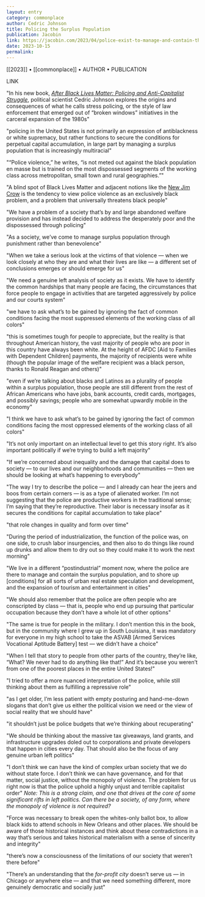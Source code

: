 ```yaml
---
layout: entry
category: commonplace
author: Cedric Johnson
title: Policing the Surplus Population
publication: Jacobin
link: https://jacobin.com/2023/04/police-exist-to-manage-and-contain-the-surplus-population/
date: 2023-10-15
permalink:
---
```


[[2023]] • [[commonplace]] • AUTHOR • PUBLICATION

LINK

"In his new book, [*After Black Lives Matter: Policing and Anti-Capitalist Struggle*](https://www.versobooks.com/products/3057-after-black-lives-matter), political scientist Cedric Johnson explores the origins and consequences of what he calls stress policing, or the style of law enforcement that emerged out of “broken windows” initiatives in the carceral expansion of the 1980s"

"policing in the United States is not primarily an expression of antiblackness or white supremacy, but rather functions to secure the conditions for perpetual capital accumulation, in large part by managing a surplus population that is increasingly multiracial"

"“Police violence,” he writes, “is not meted out against the black population en masse but is trained on the most dispossessed segments of the working class across metropolitan, small town and rural geographies.”"

"A blind spot of Black Lives Matter and adjacent notions like the [New Jim Crow](https://jacobin.com/2020/03/mass-incarceration-racism-carceral-state-new-jim-crow) is the tendency to view police violence as an exclusively black problem, and a problem that universally threatens black people"

"We have a problem of a society that’s by and large abandoned welfare provision and has instead decided to address the desperately poor and the dispossessed through policing"

"As a society, we’ve come to manage surplus population through punishment rather than benevolence"

"When we take a serious look at the victims of that violence — when we look closely at who they are and what their lives are like — a different set of conclusions emerges or should emerge for us"

"We need a genuine left analysis of society as it exists. We have to identify the common hardships that many people are facing, the circumstances that force people to engage in activities that are targeted aggressively by police and our courts system"

"we have to ask what’s to be gained by ignoring the fact of common conditions facing the most suppressed elements of the working class of all colors"

"this is sometimes tough for people to appreciate, but the reality is that throughout American history, the vast majority of people who are poor in this country have always been white. At the height of AFDC [Aid to Families with Dependent Children] payments, the majority of recipients were white (though the popular image of the welfare recipient was a black person, thanks to Ronald Reagan and others)"

"even if we’re talking about blacks and Latinos as a plurality of people within a surplus population, those people are still different from the rest of African Americans who have jobs, bank accounts, credit cards, mortgages, and possibly savings; people who are somewhat upwardly mobile in the economy"

"I think we have to ask what’s to be gained by ignoring the fact of common conditions facing the most oppressed elements of the working class of all colors"

"It’s not only important on an intellectual level to get this story right. It’s also important politically if we’re trying to build a left majority"

"If we’re concerned about inequality and the damage that capital does to society — to our lives and our neighborhoods and communities — then we should be looking at what’s happening to everybody"

"The way I try to describe the police — and I already can hear the jeers and boos from certain corners — is as a type of alienated worker. I’m not suggesting that the police are productive workers in the traditional sense; I’m saying that they’re reproductive. Their labor is necessary insofar as it secures the conditions for capital accumulation to take place"

"that role changes in quality and form over time"

"During the period of industrialization, the function of the police was, on one side, to crush labor insurgencies, and then also to do things like round up drunks and allow them to dry out so they could make it to work the next morning"

"We live in a different “postindustrial” moment now, where the police are there to manage and contain the surplus population, and to shore up [conditions] for all sorts of urban real estate speculation and development, and the expansion of tourism and entertainment in cities"

"We should also remember that the police are often people who are conscripted by class — that is, people who end up pursuing that particular occupation because they don’t have a whole lot of other options"

"The same is true for people in the military. I don’t mention this in the book, but in the community where I grew up in South Louisiana, it was mandatory for everyone in my high school to take the ASVAB [Armed Services Vocational Aptitude Battery] test — we didn’t have a choice"

"When I tell that story to people from other parts of the country, they’re like, “What? We never had to do anything like that!” And it’s because you weren’t from one of the poorest places in the entire United States!"

"I tried to offer a more nuanced interpretation of the police, while still thinking about them as fulfilling a repressive role"

"as I get older, I’m less patient with empty posturing and hand-me-down slogans that don’t give us either the political vision we need or the view of social reality that we should have"

"it shouldn’t just be police budgets that we’re thinking about recuperating"

"We should be thinking about the massive tax giveaways, land grants, and infrastructure upgrades doled out to corporations and private developers that happen in cities every day. That should also be the focus of any genuine urban left politics"

"I don’t think we can have the kind of complex urban society that we do without state force. I don’t think we can have governance, and for that matter, social justice, without the monopoly of violence. The problem for us right now is that the police uphold a highly unjust and terrible capitalist order"
*Note: This is a strong claim, and one that drives at the core of some significant rifts in left politics. Can there be a society, of any form, where the monopoly of violence is not required?*


"Force was necessary to break open the whites-only ballot box, to allow black kids to attend schools in New Orleans and other places. We should be aware of those historical instances and think about these contradictions in a way that’s serious and takes historical materialism with a sense of sincerity and integrity"

"there’s now a consciousness of the limitations of our society that weren’t there before"

"There’s an understanding that the *for-profit city* doesn’t serve us — in Chicago or anywhere else — and that we need something different, more genuinely democratic and socially just"
